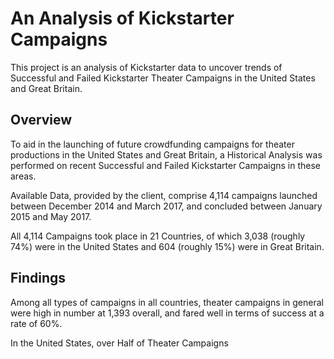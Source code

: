 # An Analysis of Kickstarter Campaigns

This project is an analysis of Kickstarter data to uncover trends of Successful and Failed Kickstarter Theater Campaigns in the United States and Great Britain.

## Overview

To aid in the launching of future crowdfunding campaigns for theater productions in the United States and Great Britain, a Historical Analysis was performed on recent Successful and Failed Kickstarter Campaigns in these areas.

Available Data, provided by the client, comprise 4,114 campaigns launched between December 2014 and March 2017, and concluded between January 2015 and May 2017.

All 4,114 Campaigns took place in 21 Countries, of which 3,038 (roughly 74%) were in the United States and 604 (roughly 15%) were in Great Britain.

## Findings

Among all types of campaigns in all countries, theater campaigns in general were high in number at 1,393 overall, and fared well in terms of success at a rate of 60%.

In the United States, over Half of Theater Campaigns
